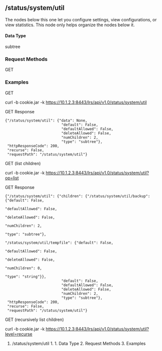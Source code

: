 ## /status/system/util

The nodes below this one let you configure settings, view configurations, or
view statistics. This node only helps organize the nodes below it.

#### Data Type

subtree

### Request Methods

GET

### Examples

GET

curl -b cookie.jar -k https://10.1.2.3:8443/lrs/api/v1.0/status/system/util

GET Response

    
    {"/status/system/util": {"data": None,
                              "default": False,
                              "defaultAllowed": False,
                              "deleteAllowed": False,
                              "numChildren": 2,
                              "type": "subtree"},
     "httpResponseCode": 200,
     "recurse": False,
     "requestPath": "/status/system/util"}
    

GET (list children)

curl -b cookie.jar -k
https://10.1.2.3:8443/lrs/api/v1.0/status/system/util?op=list

GET Response

    
    {"/status/system/util": {"children": {"/status/system/util/backup": {"default": False,
                                                                            "defaultAllowed": False,
                                                                            "deleteAllowed": False,
                                                                            "numChildren": 2,
                                                                            "type": "subtree"},
                                            "/status/system/util/tempfile": {"default": False,
                                                                              "defaultAllowed": False,
                                                                              "deleteAllowed": False,
                                                                              "numChildren": 0,
                                                                              "type": "string"}},
                              "default": False,
                              "defaultAllowed": False,
                              "deleteAllowed": False,
                              "numChildren": 2,
                              "type": "subtree"},
     "httpResponseCode": 200,
     "recurse": False,
     "requestPath": "/status/system/util"}
    

GET (recursively list children)

curl -b cookie.jar -k
https://10.1.2.3:8443/lrs/api/v1.0/status/system/util?level=recurse

  1. /status/system/util
    1.       1. Data Type
    2. Request Methods
    3. Examples

